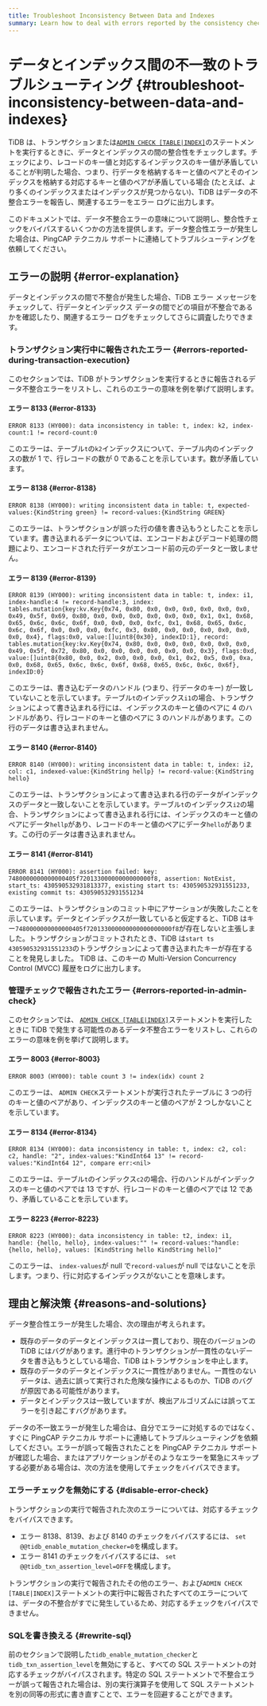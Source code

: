 ```yaml
---
title: Troubleshoot Inconsistency Between Data and Indexes
summary: Learn how to deal with errors reported by the consistency check between data and indexes.
---
```


# データとインデックス間の不一致のトラブルシューティング {#troubleshoot-inconsistency-between-data-and-indexes}

TiDB は、トランザクションまたは[`ADMIN CHECK [TABLE|INDEX]`](/sql-statements/sql-statement-admin-check-table-index.md)のステートメントを実行するときに、データとインデックスの間の整合性をチェックします。チェックにより、レコードのキー値と対応するインデックスのキー値が矛盾していることが判明した場合、つまり、行データを格納するキーと値のペアとそのインデックスを格納する対応するキーと値のペアが矛盾している場合 (たとえば、より多くのインデックスまたはインデックスが見つからない)、TiDB はデータの不整合エラーを報告し、関連するエラーをエラー ログに出力します。

このドキュメントでは、データ不整合エラーの意味について説明し、整合性チェックをバイパスするいくつかの方法を提供します。データ整合性エラーが発生した場合は、PingCAP テクニカル サポートに連絡してトラブルシューティングを依頼してください。

## エラーの説明 {#error-explanation}

データとインデックスの間で不整合が発生した場合、TiDB エラー メッセージをチェックして、行データとインデックス データの間でどの項目が不整合であるかを確認したり、関連するエラー ログをチェックしてさらに調査したりできます。

### トランザクション実行中に報告されたエラー {#errors-reported-during-transaction-execution}

このセクションでは、TiDB がトランザクションを実行するときに報告されるデータ不整合エラーをリストし、これらのエラーの意味を例を挙げて説明します。

#### エラー 8133 {#error-8133}

`ERROR 8133 (HY000): data inconsistency in table: t, index: k2, index-count:1 != record-count:0`

このエラーは、テーブル`t`の`k2`インデックスについて、テーブル内のインデックスの数が 1 で、行レコードの数が 0 であることを示しています。数が矛盾しています。

#### エラー 8138 {#error-8138}

`ERROR 8138 (HY000): writing inconsistent data in table: t, expected-values:{KindString green} != record-values:{KindString GREEN}`

このエラーは、トランザクションが誤った行の値を書き込もうとしたことを示しています。書き込まれるデータについては、エンコードおよびデコード処理の問題により、エンコードされた行データがエンコード前の元のデータと一致しません。

#### エラー 8139 {#error-8139}

`ERROR 8139 (HY000): writing inconsistent data in table: t, index: i1, index-handle:4 != record-handle:3, index: tables.mutation{key:kv.Key{0x74, 0x80, 0x0, 0x0, 0x0, 0x0, 0x0, 0x0, 0x49, 0x5f, 0x69, 0x80, 0x0, 0x0, 0x0, 0x0, 0x0, 0x0, 0x1, 0x1, 0x68, 0x65, 0x6c, 0x6c, 0x6f, 0x0, 0x0, 0x0, 0xfc, 0x1, 0x68, 0x65, 0x6c, 0x6c, 0x6f, 0x0, 0x0, 0x0, 0xfc, 0x3, 0x80, 0x0, 0x0, 0x0, 0x0, 0x0, 0x0, 0x4}, flags:0x0, value:[]uint8{0x30}, indexID:1}, record: tables.mutation{key:kv.Key{0x74, 0x80, 0x0, 0x0, 0x0, 0x0, 0x0, 0x0, 0x49, 0x5f, 0x72, 0x80, 0x0, 0x0, 0x0, 0x0, 0x0, 0x0, 0x3}, flags:0xd, value:[]uint8{0x80, 0x0, 0x2, 0x0, 0x0, 0x0, 0x1, 0x2, 0x5, 0x0, 0xa, 0x0, 0x68, 0x65, 0x6c, 0x6c, 0x6f, 0x68, 0x65, 0x6c, 0x6c, 0x6f}, indexID:0}`

このエラーは、書き込むデータのハンドル (つまり、行データのキー) が一致していないことを示しています。テーブル`t`のインデックス`i1`の場合、トランザクションによって書き込まれる行には、インデックスのキーと値のペアに 4 のハンドルがあり、行レコードのキーと値のペアに 3 のハンドルがあります。この行のデータは書き込まれません。

#### エラー 8140 {#error-8140}

`ERROR 8140 (HY000): writing inconsistent data in table: t, index: i2, col: c1, indexed-value:{KindString hellp} != record-value:{KindString hello}`

このエラーは、トランザクションによって書き込まれる行のデータがインデックスのデータと一致しないことを示しています。テーブル`t`のインデックス`i2`の場合、トランザクションによって書き込まれる行には、インデックスのキーと値のペアにデータ`hellp`があり、レコードのキーと値のペアにデータ`hello`があります。この行のデータは書き込まれません。

#### エラー 8141 {#error-8141}

`ERROR 8141 (HY000): assertion failed: key: 7480000000000000405f72013300000000000000f8, assertion: NotExist, start_ts: 430590532931813377, existing start ts: 430590532931551233, existing commit ts: 430590532931551234`

このエラーは、トランザクションのコミット中にアサーションが失敗したことを示しています。データとインデックスが一致していると仮定すると、TiDB はキー`7480000000000000405f720133000000000000000000f8`が存在しないと主張しました。トランザクションがコミットされたとき、TiDB は`start ts` `430590532931551233`のトランザクションによって書き込まれたキーが存在することを発見しました。 TiDB は、このキーの Multi-Version Concurrency Control (MVCC) 履歴をログに出力します。

### 管理チェックで報告されたエラー {#errors-reported-in-admin-check}

このセクションでは、 [`ADMIN CHECK [TABLE|INDEX]`](/sql-statements/sql-statement-admin-check-table-index.md)ステートメントを実行したときに TiDB で発生する可能性のあるデータ不整合エラーをリストし、これらのエラーの意味を例を挙げて説明します。

#### エラー 8003 {#error-8003}

`ERROR 8003 (HY000): table count 3 != index(idx) count 2`

このエラーは、 `ADMIN CHECK`ステートメントが実行されたテーブルに 3 つの行のキーと値のペアがあり、インデックスのキーと値のペアが 2 つしかないことを示しています。

#### エラー 8134 {#error-8134}

`ERROR 8134 (HY000): data inconsistency in table: t, index: c2, col: c2, handle: "2", index-values:"KindInt64 13" != record-values:"KindInt64 12", compare err:<nil>`

このエラーは、テーブル`t`のインデックス`c2`の場合、行のハンドルがインデックスのキーと値のペアでは 13 ですが、行レコードのキーと値のペアでは 12 であり、矛盾していることを示しています。

#### エラー 8223 {#error-8223}

`ERROR 8223 (HY000): data inconsistency in table: t2, index: i1, handle: {hello, hello}, index-values:"" != record-values:"handle: {hello, hello}, values: [KindString hello KindString hello]"`

このエラーは、 `index-values`が null で`record-values`が null ではないことを示します。つまり、行に対応するインデックスがないことを意味します。

## 理由と解決策 {#reasons-and-solutions}

データ整合性エラーが発生した場合、次の理由が考えられます。

-   既存のデータのデータとインデックスは一貫しており、現在のバージョンの TiDB にはバグがあります。進行中のトランザクションが一貫性のないデータを書き込もうとしている場合、TiDB はトランザクションを中止します。
-   既存のデータのデータとインデックスに一貫性がありません。一貫性のないデータは、過去に誤って実行された危険な操作によるものか、TiDB のバグが原因である可能性があります。
-   データとインデックスは一致していますが、検出アルゴリズムには誤ってエラーを引き起こすバグがあります。

データの不一致エラーが発生した場合は、自分でエラーに対処するのではなく、すぐに PingCAP テクニカル サポートに連絡してトラブルシューティングを依頼してください。エラーが誤って報告されたことを PingCAP テクニカル サポートが確認した場合、またはアプリケーションがそのようなエラーを緊急にスキップする必要がある場合は、次の方法を使用してチェックをバイパスできます。

### エラーチェックを無効にする {#disable-error-check}

トランザクションの実行で報告された次のエラーについては、対応するチェックをバイパスできます。

-   エラー 8138、8139、および 8140 のチェックをバイパスするには、 `set @@tidb_enable_mutation_checker=0`を構成します。
-   エラー 8141 のチェックをバイパスするには、 `set @@tidb_txn_assertion_level=OFF`を構成します。

トランザクションの実行で報告されたその他のエラー、および`ADMIN CHECK [TABLE|INDEX]`ステートメントの実行中に報告されたすべてのエラーについては、データの不整合がすでに発生しているため、対応するチェックをバイパスできません。

### SQLを書き換える {#rewrite-sql}

前のセクションで説明した`tidb_enable_mutation_checker`と`tidb_txn_assertion_level`を無効にすると、すべての SQL ステートメントの対応するチェックがバイパスされます。特定の SQL ステートメントで不整合エラーが誤って報告された場合は、別の実行演算子を使用して SQL ステートメントを別の同等の形式に書き直すことで、エラーを回避することができます。
